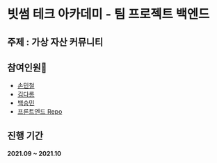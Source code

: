 # 빗썸 테크 아카데미 - 팀 프로젝트 백엔드
## 주제 : 가상 자산 커뮤니티
## 참여인원👫
* [손민철](https://github.com/MinChul-Son)
* [김다롬](https://github.com/vo0a)
* [백승민](https://github.com/bsm7878)
* [프론트엔드 Repo](https://github.com/bithumb-project/Front-end)

## 진행 기간
#### 2021.09 ~ 2021.10


